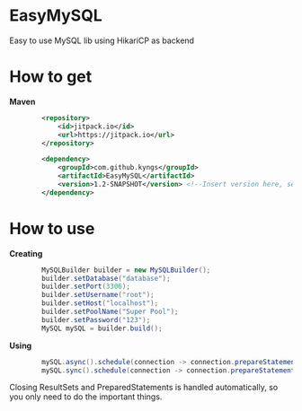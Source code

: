 # EasyMySQL
Easy to use MySQL lib using HikariCP as backend

# How to get

**Maven**
```xml
        <repository>
            <id>jitpack.io</id>
            <url>https://jitpack.io</url>
        </repository>
```
```xml
        <dependency>
            <groupId>com.github.kyngs</groupId>
            <artifactId>EasyMySQL</artifactId>
            <version>1.2-SNAPSHOT</version> <!--Insert version here, see releases -->
        </dependency>
```

# How to use
**Creating**
```java
        MySQLBuilder builder = new MySQLBuilder();
        builder.setDatabase("database");
        builder.setPort(3306);
        builder.setUsername("root");
        builder.setHost("localhost");
        builder.setPoolName("Super Pool");
        builder.setPassword("123");
        MySQL mySQL = builder.build();
```

**Using**
```java
        mySQL.async().schedule(connection -> connection.prepareStatement("CREATE SCHEMA async").execute()); //Creating new schema async, the job gets put into queue waiting for worker to process it. (Async). See MySQLBuilder#setThreadCount
        mySQL.sync().schedule(connection -> connection.prepareStatement("CREATE SCHEMA sync").execute()); //Creating new schema sync, job gets executed immediately. 
```
Closing ResultSets and PreparedStatements is handled automatically, so you only need to do the important things.
